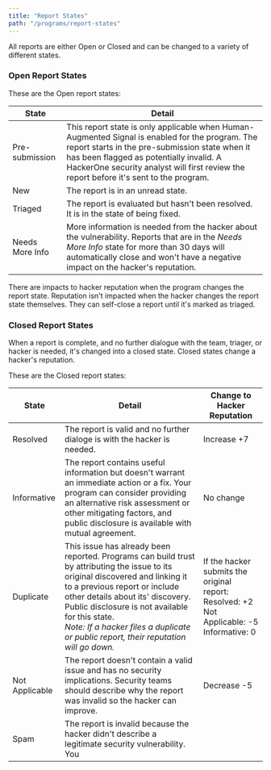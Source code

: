 ```yaml
---
title: "Report States"
path: "/programs/report-states"
---
```

All reports are either Open or Closed and can be changed to a variety of different states. 

### Open Report States
These are the Open report states:

State | Detail
----- | ------
Pre-submission | This report state is only applicable when Human-Augmented Signal is enabled for the program. The report starts in the pre-submission state when it has been flagged as potentially invalid. A HackerOne security analyst will first review the report before it's sent to the program. 
New | The report is in an unread state. 
Triaged | The report is evaluated but hasn't been resolved. It is in the state of being fixed. 
Needs More Info | More information is needed from the hacker about the vulnerability. Reports that are in the *Needs More Info* state for more than 30 days will automatically close and won't have a negative impact on the hacker's reputation. 

There are impacts to hacker reputation when the program changes the report state. Reputation isn't impacted when the hacker changes the report state themselves. They can self-close a report until it's marked as triaged. 

### Closed Report States

When a report is complete, and no further dialogue with the team, triager, or hacker is needed, it's changed into a closed state. Closed states change a hacker's reputation.  

These are the Closed report states:

State | Detail | Change to Hacker Reputation
----- | ------ | ----------------------------
Resolved | The report is valid and no further dialoge is with the hacker is needed. | Increase +7
Informative | The report contains useful information but doesn't warrant an immediate action or a fix. Your program can consider providing an alternative risk assessment or other mitigating factors, and public disclosure is available with mutual agreement. | No change
Duplicate | This issue has already been reported. Programs can build trust by attributing the issue to its original discovered and linking it to a previous report or include other details about its' discovery. Public disclosure is not available for this state. <br>*Note: If a hacker files a duplicate or public report, their reputation will go down.* | If the hacker submits the original report: <br>Resolved: +2 <br>Not Applicable: -5 <br>Informative: 0
Not Applicable | The report doesn't contain a valid issue and has no security implications. Security teams should describe why the report was invalid so the hacker can improve. | Decrease -5
Spam | The report is invalid because the hacker didn't describe a legitimate security vulnerability. You 
